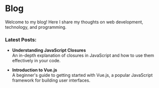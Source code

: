 # Blog

Welcome to my blog! Here I share my thoughts on web development, technology, and programming.

### Latest Posts:

- **Understanding JavaScript Closures**  
  An in-depth explanation of closures in JavaScript and how to use them effectively in your code.

- **Introduction to Vue.js**  
  A beginner's guide to getting started with Vue.js, a popular JavaScript framework for building user interfaces.
